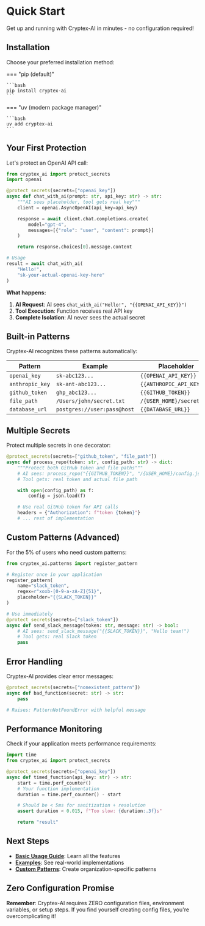 # Quick Start

Get up and running with Cryptex-AI in minutes - no configuration required!

## Installation

Choose your preferred installation method:

=== "pip (default)"

    ```bash
    pip install cryptex-ai
    ```

=== "uv (modern package manager)"

    ```bash
    uv add cryptex-ai
    ```

## Your First Protection

Let's protect an OpenAI API call:

```python
from cryptex_ai import protect_secrets
import openai

@protect_secrets(secrets=["openai_key"])
async def chat_with_ai(prompt: str, api_key: str) -> str:
    """AI sees placeholder, tool gets real key"""
    client = openai.AsyncOpenAI(api_key=api_key)

    response = await client.chat.completions.create(
        model="gpt-4",
        messages=[{"role": "user", "content": prompt}]
    )

    return response.choices[0].message.content

# Usage
result = await chat_with_ai(
    "Hello!",
    "sk-your-actual-openai-key-here"
)
```

**What happens:**

1. **AI Request**: AI sees `chat_with_ai("Hello!", "{{OPENAI_API_KEY}}")`
2. **Tool Execution**: Function receives real API key
3. **Complete Isolation**: AI never sees the actual secret

## Built-in Patterns

Cryptex-AI recognizes these patterns automatically:

| Pattern | Example | Placeholder |
|---------|---------|-------------|
| `openai_key` | `sk-abc123...` | `{{OPENAI_API_KEY}}` |
| `anthropic_key` | `sk-ant-abc123...` | `{{ANTHROPIC_API_KEY}}` |
| `github_token` | `ghp_abc123...` | `{{GITHUB_TOKEN}}` |
| `file_path` | `/Users/john/secret.txt` | `/{USER_HOME}/secret.txt` |
| `database_url` | `postgres://user:pass@host` | `{{DATABASE_URL}}` |

## Multiple Secrets

Protect multiple secrets in one decorator:

```python
@protect_secrets(secrets=["github_token", "file_path"])
async def process_repo(token: str, config_path: str) -> dict:
    """Protect both GitHub token and file paths"""
    # AI sees: process_repo("{{GITHUB_TOKEN}}", "/{USER_HOME}/config.json")
    # Tool gets: real token and actual file path

    with open(config_path) as f:
        config = json.load(f)

    # Use real GitHub token for API calls
    headers = {"Authorization": f"token {token}"}
    # ... rest of implementation
```

## Custom Patterns (Advanced)

For the 5% of users who need custom patterns:

```python
from cryptex_ai.patterns import register_pattern

# Register once in your application
register_pattern(
    name="slack_token",
    regex=r"xoxb-[0-9-a-zA-Z]{51}",
    placeholder="{{SLACK_TOKEN}}"
)

# Use immediately
@protect_secrets(secrets=["slack_token"])
async def send_slack_message(token: str, message: str) -> bool:
    # AI sees: send_slack_message("{{SLACK_TOKEN}}", "Hello team!")
    # Tool gets: real Slack token
    pass
```

## Error Handling

Cryptex-AI provides clear error messages:

```python
@protect_secrets(secrets=["nonexistent_pattern"])
async def bad_function(secret: str) -> str:
    pass

# Raises: PatternNotFoundError with helpful message
```

## Performance Monitoring

Check if your application meets performance requirements:

```python
import time
from cryptex_ai import protect_secrets

@protect_secrets(secrets=["openai_key"])
async def timed_function(api_key: str) -> str:
    start = time.perf_counter()
    # Your function implementation
    duration = time.perf_counter() - start

    # Should be < 5ms for sanitization + resolution
    assert duration < 0.015, f"Too slow: {duration:.3f}s"

    return "result"
```

## Next Steps

- **[Basic Usage Guide](guide/basic-usage.md)**: Learn all the features
- **[Examples](examples/index.md)**: See real-world implementations
- **[Custom Patterns](guide/custom-patterns.md)**: Create organization-specific patterns

## Zero Configuration Promise

**Remember**: Cryptex-AI requires ZERO configuration files, environment variables, or setup steps. If you find yourself creating config files, you're overcomplicating it!
